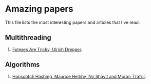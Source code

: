 # Amazing papers

This file lists the most interesting papers and articles that I've read.

## Multithreading

1. [Futexes Are Tricky, Ulrich Drepper](http://dept-info.labri.u-bordeaux.fr/~denis/Enseignement/2008-IR/Articles/01-futex.pdf).

## Algorithms

1. [Hopscotch Hashing, Maurice Herlihy, Nir Shavit and Moran Tzafrir](http://mcg.cs.tau.ac.il/papers/disc2008-hopscotch.pdf).
